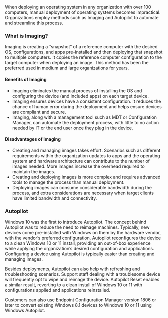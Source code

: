 When deploying an operating system in any organization with over 100 computers, manual deployment of operating systems becomes impractical. Organizations employ methods such as Imaging and Autopilot to automate and streamline this process.

### What is Imaging?

Imaging is creating a “snapshot” of a reference computer with the desired OS, configurations, and apps pre-installed and then deploying that snapshot to multiple computers. It copies the reference computer configuration to the target computer when deploying an image. This method has been the preferred used in medium and large organizations for years.

#### Benefits of Imaging

 -  Imaging eliminates the manual process of installing the OS and configuring the device (and included apps) on each target device.
 -  Imaging ensures devices have a consistent configuration. It reduces the chance of human error during the deployment and helps ensure devices are compliant and secure.
 -  Imaging, along with a management tool such as MDT or Configuration Manager, can automate the deployment process, with little to no action needed by IT or the end user once they plug in the device.

#### Disadvantages of Imaging

 -  Creating and managing images takes effort. Scenarios such as different requirements within the organization updates to apps and the operating system and hardware architecture can contribute to the number of images needed. More images increase the overhead required to maintain the images.
 -  Creating and deploying images is more complex and requires advanced tools to manage the process than manual deployment.
 -  Deploying images can consume considerable bandwidth during the process, and extra considerations are necessary when target clients have limited bandwidth and connectivity.

### Autopilot

Windows 10 was the first to introduce Autopilot. The concept behind Autopilot was to reduce the need to reimage machines. Typically, new devices come pre-installed with Windows on them by the hardware vendor, with the vendor’s preferred configuration. Autopilot reconfigures the device to a clean Windows 10 or 11 install, providing an out-of-box experience while applying the organization’s desired configuration and applications. Configuring a device using Autopilot is typically easier than creating and managing images.

Besides deployments, Autopilot can also help with refreshing and troubleshooting scenarios. Support staff dealing with a troublesome device will frequently opt to wipe and reimage the device. Autopilot Reset enables a similar result, reverting to a clean install of Windows 10 or 11 with configurations applied and applications reinstalled.

Customers can also use Endpoint Configuration Manager version 1806 or later to convert existing Windows 8.1 devices to Windows 10 or 11 using Windows Autopilot.
